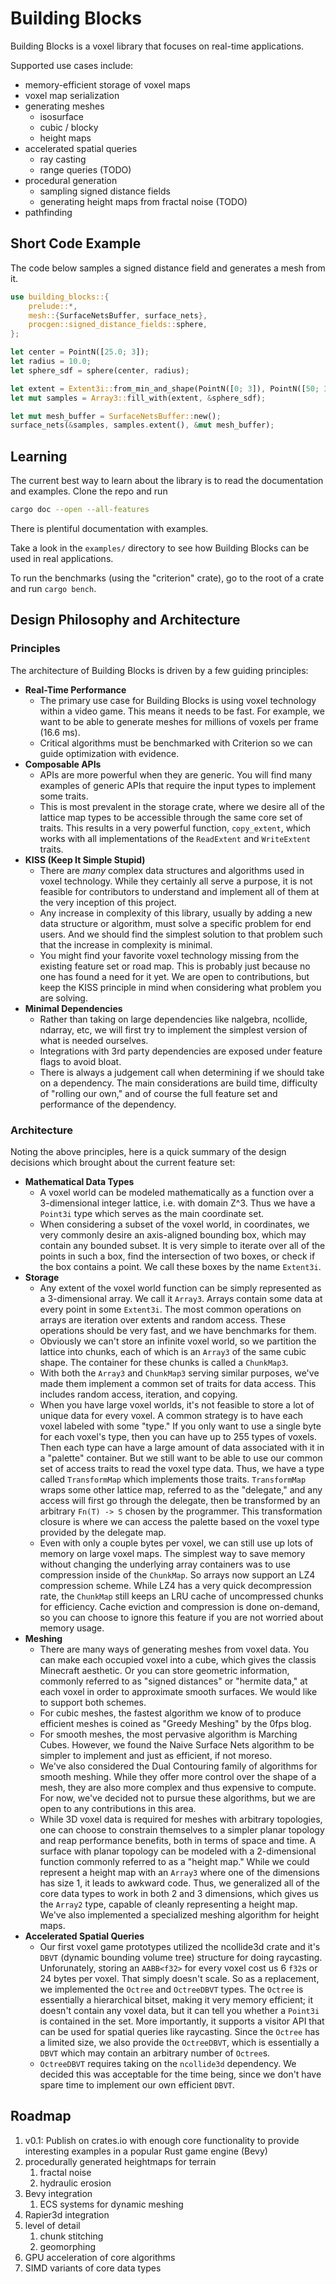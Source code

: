 # Building Blocks

Building Blocks is a voxel library that focuses on real-time applications.

Supported use cases include:

- memory-efficient storage of voxel maps
- voxel map serialization
- generating meshes
  - isosurface
  - cubic / blocky
  - height maps
- accelerated spatial queries
  - ray casting
  - range queries (TODO)
- procedural generation
  - sampling signed distance fields
  - generating height maps from fractal noise (TODO)
- pathfinding

## Short Code Example

The code below samples a signed distance field and generates a mesh from it.

```rust
use building_blocks::{
    prelude::*,
    mesh::{SurfaceNetsBuffer, surface_nets},
    procgen::signed_distance_fields::sphere,
};

let center = PointN([25.0; 3]);
let radius = 10.0;
let sphere_sdf = sphere(center, radius);

let extent = Extent3i::from_min_and_shape(PointN([0; 3]), PointN([50; 3]));
let mut samples = Array3::fill_with(extent, &sphere_sdf);

let mut mesh_buffer = SurfaceNetsBuffer::new();
surface_nets(&samples, samples.extent(), &mut mesh_buffer);
```

## Learning

The current best way to learn about the library is to read the documentation and
examples. Clone the repo and run

```sh
cargo doc --open --all-features
```

There is plentiful documentation with examples.

Take a look in the `examples/` directory to see how Building Blocks can be used
in real applications.

To run the benchmarks (using the "criterion" crate), go to the root of a crate
and run `cargo bench`.

## Design Philosophy and Architecture

### Principles

The architecture of Building Blocks is driven by a few guiding principles:

- **Real-Time Performance**
  - The primary use case for Building Blocks is using voxel technology within a
    video game. This means it needs to be fast. For example, we want to be able
    to generate meshes for millions of voxels per frame (16.6 ms).
  - Critical algorithms must be benchmarked with Criterion so we can guide
    optimization with evidence.
- **Composable APIs**
  - APIs are more powerful when they are generic. You will find many examples
    of generic APIs that require the input types to implement some traits.
  - This is most prevalent in the storage crate, where we desire all of the
    lattice map types to be accessible through the same core set of traits.
    This results in a very powerful function, `copy_extent`, which works with
    all implementations of the `ReadExtent` and `WriteExtent` traits.
- **KISS (Keep It Simple Stupid)**
  - There are *many* complex data structures and algorithms used in voxel
    technology. While they certainly all serve a purpose, it is not feasible for
    contributors to understand and implement all of them at the very inception
    of this project.
  - Any increase in complexity of this library, usually by adding a new data
    structure or algorithm, must solve a specific problem for end users. And we
    should find the simplest solution to that problem such that the increase in
    complexity is minimal.
  - You might find your favorite voxel technology missing from the existing
    feature set or road map. This is probably just because no one has found a
    need for it yet. We are open to contributions, but keep the KISS principle
    in mind when considering what problem you are solving.
- **Minimal Dependencies**
  - Rather than taking on large dependencies like nalgebra, ncollide, ndarray,
    etc, we will first try to implement the simplest version of what is needed
    ourselves.
  - Integrations with 3rd party dependencies are exposed under feature flags to
    avoid bloat.
  - There is always a judgement call when determining if we should take on a
    dependency. The main considerations are build time, difficulty of "rolling
    our own," and of course the full feature set and performance of the
    dependency.

### Architecture

Noting the above principles, here is a quick summary of the design decisions
which brought about the current feature set:

- **Mathematical Data Types**
  - A voxel world can be modeled mathematically as a function over a
    3-dimensional integer lattice, i.e. with domain Z^3. Thus we have a
    `Point3i` type which serves as the main coordinate set.
  - When considering a subset of the voxel world, in coordinates, we very
    commonly desire an axis-aligned bounding box, which may contain any bounded
    subset. It is very simple to iterate over all of the points in such a box,
    find the intersection of two boxes, or check if the box contains a point. We
    call these boxes by the name `Extent3i`.
- **Storage**
  - Any extent of the voxel world function can be simply represented as a
    3-dimensional array. We call it `Array3`. Arrays contain some data at every
    point in some `Extent3i`. The most common operations on arrays are iteration
    over extents and random access. These operations should be very fast, and we
    have benchmarks for them.
  - Obviously we can't store an infinite voxel world, so we partition the
    lattice into chunks, each of which is an `Array3` of the same cubic shape.
    The container for these chunks is called a `ChunkMap3`.
  - With both the `Array3` and `ChunkMap3` serving similar purposes, we've made
    them implement a common set of traits for data access. This includes random
    access, iteration, and copying.
  - When you have large voxel worlds, it's not feasible to store a lot of unique
    data for every voxel. A common strategy is to have each voxel labeled with
    some "type." If you only want to use a single byte for each voxel's type,
    then you can have up to 255 types of voxels. Then each type can have a large
    amount of data associated with it in a "palette" container. But we still
    want to be able to use our common set of access traits to read the voxel
    type data. Thus, we have a type called `TransformMap` which implements those
    traits. `TransformMap` wraps some other lattice map, referred to as the
    "delegate," and any access will first go through the delegate, then be
    transformed by an arbitrary `Fn(T) -> S` chosen by the programmer. This
    transformation closure is where we can access the palette based on the voxel
    type provided by the delegate map.
  - Even with only a couple bytes per voxel, we can still use up lots of memory
    on large voxel maps. The simplest way to save memory without changing the
    underlying array containers was to use compression inside of the `ChunkMap`.
    So arrays now support an LZ4 compression scheme. While LZ4 has a very quick
    decompression rate, the `ChunkMap` still keeps an LRU cache of uncompressed
    chunks for efficiency. Cache eviction and compression is done on-demand, so
    you can choose to ignore this feature if you are not worried about memory
    usage.
- **Meshing**
  - There are many ways of generating meshes from voxel data. You can make each
    occupied voxel into a cube, which gives the classis Minecraft aesthetic. Or
    you can store geometric information, commonly referred to as "signed
    distances" or "hermite data," at each voxel in order to approximate smooth
    surfaces. We would like to support both schemes.
  - For cubic meshes, the fastest algorithm we know of to produce efficient
    meshes is coined as "Greedy Meshing" by the 0fps blog.
  - For smooth meshes, the most pervasive algorithm is Marching Cubes. However,
    we found the Naive Surface Nets algorithm to be simpler to implement and
    just as efficient, if not moreso.
  - We've also considered the Dual Contouring family of algorithms for smooth
    meshing. While they offer more control over the shape of a mesh, they are
    also more complex and thus expensive to compute. For now, we've decided not
    to pursue these algorithms, but we are open to any contributions in this
    area.
  - While 3D voxel data is required for meshes with arbitrary topologies, one
    can choose to constrain themselves to a simpler planar topology and reap
    performance benefits, both in terms of space and time. A surface with planar
    topology can be modeled with a 2-dimensional function commonly referred to
    as a "height map." While we could represent a height map with an `Array3`
    where one of the dimensions has size 1, it leads to awkward code. Thus, we
    generalized all of the core data types to work in both 2 and 3 dimensions,
    which gives us the `Array2` type, capable of cleanly representing a height
    map. We've also implemented a specialized meshing algorithm for height maps.
- **Accelerated Spatial Queries**
  - Our first voxel game prototypes utilized the ncollide3d crate and it's
    `DBVT` (dynamic bounding volume tree) structure for doing raycasting.
    Unforunately, storing an `AABB<f32>` for every voxel cost us 6 `f32`s or 24
    bytes per voxel. That simply doesn't scale. So as a replacement, we
    implemented the `Octree` and `OctreeDBVT` types. The `Octree` is essentially
    a hierarchical bitset, making it very memory efficient; it doesn't contain
    any voxel data, but it can tell you whether a `Point3i` is contained in the
    set. More importantly, it supports a visitor API that can be used for
    spatial queries like raycasting. Since the `Octree` has a limited size, we
    also provide the `OctreeDBVT`, which is essentially a `DBVT` which may
    contain an arbitrary number of `Octree`s.
  - `OctreeDBVT` requires taking on the `ncollide3d` dependency. We decided this
    was acceptable for the time being, since we don't have spare time to
    implement our own efficient `DBVT`.

## Roadmap

1. v0.1: Publish on crates.io with enough core functionality to provide
  interesting examples in a popular Rust game engine (Bevy)
2. procedurally generated heightmaps for terrain
    1. fractal noise
    2. hydraulic erosion
3. Bevy integration
    1. ECS systems for dynamic meshing
4. Rapier3d integration
5. level of detail
    1. chunk stitching
    2. geomorphing
6. GPU acceleration of core algorithms
7. SIMD variants of core data types
